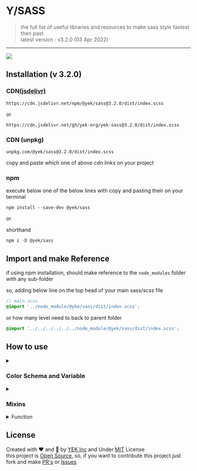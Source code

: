 # Y/SASS

> the full list of useful libraries and resources to make sass style fastest then past\
> latest version : v3.2.0 (03 Apr 2022)

---

[![](https://data.jsdelivr.com/v1/package/npm/@yek/sass/badge)](https://www.jsdelivr.com/package/npm/@yek/sass)

## Installation (v 3.2.0)

<h3>CDN<a href="https://www.jsdelivr.com/package/npm/@yek/sass">(jsdelivr)</a></h3>

```https
https://cdn.jsdelivr.net/npm/@yek/sass@3.2.0/dist/index.scss
```

or

```https
https://cdn.jsdelivr.net/gh/yek-org/yek-sass@3.2.0/dist/index.scss
```

### CDN (unpkg)

```https
unpkg.com/@yek/sass@3.2.0/dist/index.scss
```

<p>copy and paste which one of above cdn links on your project</p>

### npm

<p>execute below one of the below lines with copy and pasting their on your terminal</p>

```shell
npm install --save-dev @yek/sass
```

or

shorthand

```shell
npm i -D @yek/sass
```

## Import and make Reference

if using npm installation, should make reference to the `node_modules` folder
with any sub-folder

so, adding below line on the top head of your main sass/scss file

```scss
// main.scss
@import '../node_module/@yke/sass/dist/index.scss';
```

or how many level need to back to parent folder

```scss
@import '../../../../../../node_module/@yek/sass/dist/index.scss';
```

## How to use

<details>
  <summary id="color-schema"><h3>Color Schema and Variable</h3></summary>

  <p>
    in this library we use variable color schema. so, that meant in yek-scss functions and mixins available to making this task easy.
  </p>

  <h4>Create Color Schema (Sass Variable system)</h4>
  <blockquote>this feature under written and not tested</blockquote>

  <p>in this case we syncing sass variable with css variable (custom property) and this feature just available to using native color function who can use with css variables<br />

to working scss variable, should assigning before `clear-root` and `set-root` mixins

  </p>

  <details>
  <summary>Variable Table</summary>

  <table>
  <thead>
  <tr><th>SASS Syntax</th><th>CSS Syntax</th></tr>
  </thead>
  <tbody>
<tr>
<td>

```scss
$color-primary
```

</td>
<td>

```css
--color-primary
```

</td>
</tr>
<tr>
<td>

```scss
$color-secondary
```

</td>
<td>

```css
--color-secondary
```

</td>
</tr>
<tr>
<td>

```scss
$color-white
```

</td>
<td>

```css
--color-white
```

</td>
</tr>
<tr>
<td>

```scss
$color-black
```

</td>
<td>

```css
--color-black
```

</td>
</tr>
<tr>
<td>

```scss
$color-gray
```

</td>
<td>

```css
--color-gray
```

</td>
</tr>
<tr>
<td>

```scss
$color-light-gray
```

</td>
<td>

```css
--color-light-gray
```

</td>
</tr>
<tr>
<td>

```scss
$font-family
```

</td>
<td>

```css
--font-family
```

</td>
</tr>
<tr>
<td colspan="2">if you have any variable should be in pre-built variable as schema, you can forking on github and making PR's or Issues on <a href="https://github.com/yek-org/yek-sass">@yek/sass</a> repo
</tr>
</tbody>
</table>

  </details>

  <p> Now, We using <code>clear-root</code> mixin to reset and normalize the default css styles and then using <code>set-root</code> mixin to setup and assign custom css variable as root level on <code>:root</code> selector</p>

  <details>
    <summary>Code Syntax</summary>

<strong>Sass Syntax</strong>

```scss
// custom or schema scss variable in here...
@include clear-root();

// if we have custom css variable, we setting it with set-root mixin in here
@include set-root(
	(
		custom-variable: 'custom-name',
		// and so on
	)
);
```

<strong>Css Syntax</strong>

```css
:root {
	--color-primary: #1a2556;
	--color-secondary: #a5b3d4;
	--color-gray: #dde6f3;
	--color-light-gray: #f3f6fb;
	--color-white: white;
	--color-black: #3e3743;
	--font-family: Roboto, Montserrat, sans-serif;
}
```

  </details>

  <p> And, for using on the your stylesheet, your code should be like some thing on the below
  </p>

  <details>
    <summary>Code Syntax</summary>

<strong>Sass Syntax</strong>

```scss
.selector {
	// sass native variable
	background-color: $color-primary;

	// css native variable
	background-color: var(--color-primary);

	// variable function
	background-color: val(color-primary);

	// color function
	background-color: color(primary);
}
```

<strong>Css Syntax</strong>

```css
.selector {
	/* sass native variable */
	background-color: #1a2556;

	/* css native variable */
	background-color: var(--color-primary);

	/* variable function */
	background-color: var(--color-primary);

	/* color function */
	background-color: var(--color-primary);
}
```

  </details>

<code>val</code> function as native css <code>var</code> function and <code>color</code> function is function to giving any variable using <code>--color-</code> prefixes.

so, to assigning new css variable and setting value on it or re-assign or changing current value of the any variable, we can use <code>set-var</code> mixin to making it easy.

  <details>
  <summary>Code Syntax</summary>

<strong>Sass Syntax</strong>

```scss
@include set-root(
	(
		custom-variable: 'custom-value',
	)
);

.selector::after {
	@include set-var(custom-variable, 'new-value');

	content: val(custom-variable);
}
```

<strong>Css Syntax</strong>

```css
:root {
	/* another css root variable */
	--custom-variable: 'custom-variable';
}

.selector::after {
	--custom-variable: 'new-value';

	content: var(--custom-variable); /* replaced by 'new-value' */
}
```

  </details>

</details>

<details>
  <summary><h3>Mixins</h3></summary>

  <details>
    <summary><h4>Flexbox</h4></summary>

  <table>
  <thead></thead>
  <tbody>
  <tr>
  <td>

`$dir`

  </td>
  <td>

`row [ column | row-reverse | column-reverse | col | col-rev | row-rev | r | c | rr | cr ]`

  </td>
  <td>

alice of `flex-direction`

  </td>
  </tr>
  <tr>
  <td>

`$wrap`

  </td>
  <td>

`wrap [ nowrap | no | n | w ]`

  </td>
  <td>

alice of `flex-wrap`

  </td>
  </tr>
  </tbody>
  </table>

<strong>Sass Syntax</strong>

```scss
// default parameters $dir = row and $wrap = wrap
@include flex;

// set `flex-direction` column
@include flex(column);
// or
@include flex($dir: column);

// set `flex-direction` row
@include flex;
// or
@include flex();
// or
@include flex(row);
// or
@include flex($dir: row);

// setting `flex-wrap` nowrap
@include flex($wrap: nowrap);

// `flex-wrap` wrap
@include flex($wrap: wrap);
```

<strong>Css Syntax</strong>

```css
display: flex;
flex-direction: row;
flex-wrap: wrap;

/* for flex column, just flex direction changed */
flex-direction: column;

/* for wrapping fle */
```

  </details>

  <details>
    <summary><h4>Align System</h4></summary>

  <table>
  <thead></thead>
  <tbody>
  <tr>
  <td>

`$ver`

  </td>
  <td>

`flex-start [ flex-end | end | start | space-between | space-around | space-evenly | between | evenly | around or css native ]`

  </td>
  <td>

vertically align, alice of `justify-content`

  </td>
  </tr>
  <tr>
  <td>

`$hor`

  </td>
  <td>

`flex-start [ flex-end | end | start | space-between | space-around | space-evenly | between | evenly | around or css native ]`

  </td>
  <td>

horizontally align, alice of `align-items`

  </td>
  </tr>
  <tr>
  <td>

`$content`

  </td>
  <td>

`flex-start [ flex-end | end | start | space-between | space-around | space-evenly | between | evenly | around or css native ]`

  </td>
  <td>

alice of `align-content`

  </td>
  </tr>
  </tbody>
  </table>

<strong>Sass Syntax</strong>

```scss
// default parameters $dir = row and $wrap = wrap
@include flex;

// set `flex-direction` column
@include flex(column);
// or
@include flex($dir: column);

// set `flex-direction` row
@include flex;
// or
@include flex();
// or
@include flex(row);
// or
@include flex($dir: row);

// setting `flex-wrap` nowrap
@include flex($wrap: nowrap);

// `flex-wrap` wrap
@include flex($wrap: wrap);
```

<strong>Css Syntax</strong>

```css
display: flex;
flex-direction: row;
flex-wrap: wrap;

/* for flex column, just flex direction changed */
flex-direction: column;

/* for wrapping flex */
flex-wrap: wrap; /* or nowrap */
```

also, we can use `aligns` to shorthand of `align` mixin. that make all three parameter as once

```scss
// default is center
@include aligns;

// default is center
@include aligns();

// or you can use manual argument
@include aligns(center);
```

```css
justify-content: center;
align-items: center;
align-content: center;
```

  </details>

  <details>
    <summary><h4>Size, Width and Height</h4></summary>
  </details>

</details>

<details>
  <summary>Function</summary>

#### `split`

> give a string and splitter to split text into list of characters

| NAME      | TYPE     | REQUIRE |
| --------- | -------- | ------- |
| `$string` | `string` | ✅      |
| `$sep`    | `string` | ❌      |

**SNIPPET**

```scss
@debug split('Hello');
@debug split('H,e,l,l,o', ',');
@debug split('H::e::l::l::o', '::');

//=> ('H', 'e', 'l', 'l', 'o'); <=//
```

</details>

## License

Created with :heart: and :brain: by <a href="https://github.com/yek-org">YEK Inc</a> and Under [MIT](./LICENSE) License <br />
	this project is <a href="https://github.com/open-source">Open Source</a>, so, if you want to contribute this project just fork and make [PR's]() or [Issues]()
